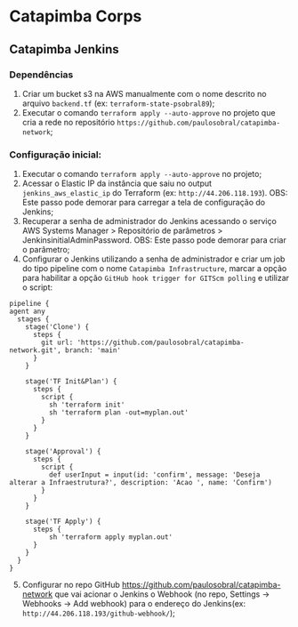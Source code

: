 # Catapimba Corps

## Catapimba Jenkins

### Dependências

1. Criar um bucket s3 na AWS manualmente com o nome descrito no arquivo `backend.tf` (ex: `terraform-state-psobral89`);
2. Executar o comando `terraform apply --auto-approve` no projeto que cria a rede no repositório `https://github.com/paulosobral/catapimba-network`;

### Configuração inicial:

1. Executar o comando `terraform apply --auto-approve` no projeto;
2. Acessar o Elastic IP da instância que saiu no output `jenkins_aws_elastic_ip` do Terraform (ex: `http://44.206.118.193`). OBS: Este passo pode demorar para carregar a tela de configuração do Jenkins;
3. Recuperar a senha de administrador do Jenkins acessando o serviço AWS Systems Manager > Repositório de parâmetros > JenkinsinitialAdminPassword. OBS: Este passo pode demorar para criar o parâmetro;
4. Configurar o Jenkins utilizando a senha de administrador e criar um job do tipo pipeline com o nome `Catapimba Infrastructure`, marcar a opção para habilitar a opção `GitHub hook trigger for GITScm polling` e utilizar o script:

```
pipeline {
agent any
  stages {
    stage('Clone') {
      steps {
        git url: 'https://github.com/paulosobral/catapimba-network.git', branch: 'main'
      }
    }

    stage('TF Init&Plan') {
      steps {
        script {
          sh 'terraform init'
          sh 'terraform plan -out=myplan.out'
        }
      }
    }

    stage('Approval') {
      steps {
        script {
          def userInput = input(id: 'confirm', message: 'Deseja alterar a Infraestrutura?', description: 'Acao ', name: 'Confirm')
        }
      }
    }

    stage('TF Apply') {
      steps {
          sh 'terraform apply myplan.out'
      }
    }
  }
}
```
5. Configurar no repo GitHub https://github.com/paulosobral/catapimba-network que vai acionar o Jenkins o Webhook (no repo, Settings -> Webhooks -> Add webhook) para o endereço do Jenkins(ex: `http://44.206.118.193/github-webhook/`);